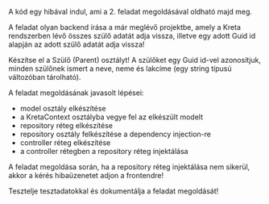 A kód egy hibával indul, ami a 2. feladat megoldásával oldható majd meg.

A feladat olyan backend írása a már meglévő projektbe, amely a Kreta rendszerben lévő összes szülő adatát adja vissza, illetve egy adott Guid id alapján az adott szülő adatát adja vissza!

Készítse el a Szülő (Parent) osztályt! A szülőket egy Guid id-vel azonosítjuk, minden szülőnek ismert a neve, neme és lakcíme (egy string típusú változóban tárolható).

A feladat megoldásának javasolt lépései:
   -	model osztály elkészítése
   -	a KretaContext osztályba vegye fel az elkészült modelt
   -	repository réteg elkészítése
   -	repository osztály felkészítése a dependency injection-re
   -	controller réteg elkészítése
   -	a controller rétegben a repository réteg injektálása

A feladat megoldása során, ha a repository réteg injektálása nem sikerül, akkor a kérés hibaüzenetet adjon a frontendre!

Tesztelje tesztadatokkal és dokumentálja a feladat megoldását!

